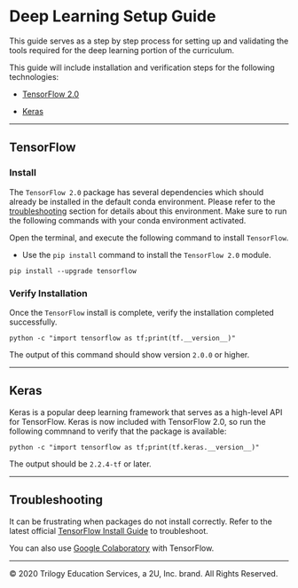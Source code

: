 # Deep Learning Setup Guide

This guide serves as a step by step process for setting up and validating the tools required for the deep learning portion of the curriculum.

This guide will include installation and verification steps for the following technologies:

* [TensorFlow 2.0](#TensorFlow)

* [Keras](#Keras)

---

## TensorFlow

### Install

The `TensorFlow 2.0` package has several dependencies which should already be installed in the default conda environment. Please refer to the [troubleshooting](#Troubleshooting) section for details about this environment. Make sure to run the following commands with your conda environment activated.

Open the terminal, and execute the following command to install `TensorFlow`.

* Use the `pip install` command to install the `TensorFlow 2.0` module.

```shell
pip install --upgrade tensorflow
```

### Verify Installation

Once the `TensorFlow` install is complete, verify the installation completed successfully.

```shell
python -c "import tensorflow as tf;print(tf.__version__)"
```

The output of this command should show version `2.0.0` or higher.

---

## Keras

Keras is a popular deep learning framework that serves as a high-level API for TensorFlow. Keras is now included with TensorFlow 2.0, so run the following commnand to verify that the package is available:

```shell
python -c "import tensorflow as tf;print(tf.keras.__version__)"
```

The output should be `2.2.4-tf` or later.

---

## Troubleshooting

It can be frustrating when packages do not install correctly. Refer to the latest official [TensorFlow Install Guide](https://www.tensorflow.org/install/pip) to troubleshoot.

You can also use [Google Colaboratory](https://colab.research.google.com/) with TensorFlow.

---

© 2020 Trilogy Education Services, a 2U, Inc. brand. All Rights Reserved.
